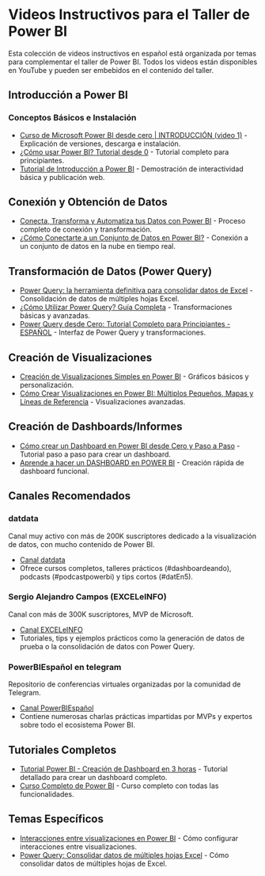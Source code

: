 # Videos Instructivos para el Taller de Power BI

Esta colección de videos instructivos en español está organizada por temas para complementar el taller de Power BI. Todos los videos están disponibles en YouTube y pueden ser embebidos en el contenido del taller.

## Introducción a Power BI

### Conceptos Básicos e Instalación

- [Curso de Microsoft Power BI desde cero | INTRODUCCIÓN (video 1)](https://www.youtube.com/watch?v=oQ4q2CSXP4M) - Explicación de versiones, descarga e instalación.
- [¿Cómo usar Power BI? Tutorial desde 0](https://www.youtube.com/watch?v=C8HatpMK9Hw) - Tutorial completo para principiantes.
- [Tutorial de Introducción a Power BI](https://www.youtube.com/watch?v=bKO1wa3UBfk) - Demostración de interactividad básica y publicación web.

## Conexión y Obtención de Datos

- [Conecta, Transforma y Automatiza tus Datos con Power BI](https://www.youtube.com/watch?v=ezc9ZVMxYwU) - Proceso completo de conexión y transformación.
- [¿Cómo Conectarte a un Conjunto de Datos en Power BI?](https://www.youtube.com/watch?v=2fiajqwzVSM) - Conexión a un conjunto de datos en la nube en tiempo real.

## Transformación de Datos (Power Query)

- [Power Query: la herramienta definitiva para consolidar datos de Excel](https://www.youtube.com/watch?v=JTSAnYHbPrc) - Consolidación de datos de múltiples hojas Excel.
- [¿Cómo Utilizar Power Query? Guía Completa](https://www.youtube.com/watch?v=sHck2uPqpcg) - Transformaciones básicas y avanzadas.
- [Power Query desde Cero: Tutorial Completo para Principiantes - ESPAÑOL](https://www.youtube.com/watch?v=f3nEZo4b-Yg) - Interfaz de Power Query y transformaciones.

## Creación de Visualizaciones

- [Creación de Visualizaciones Simples en Power BI](https://www.youtube.com/watch?v=8L2ArDp-IDI) - Gráficos básicos y personalización.
- [Cómo Crear Visualizaciones en Power BI: Múltiplos Pequeños, Mapas y Líneas de Referencia](https://www.youtube.com/watch?v=KygqLQeZuTc) - Visualizaciones avanzadas.

## Creación de Dashboards/Informes

- [Cómo crear un Dashboard en Power BI desde Cero y Paso a Paso](https://www.youtube.com/watch?v=ZY5uhdKllYk) - Tutorial paso a paso para crear un dashboard.
- [Aprende a hacer un DASHBOARD en POWER BI](https://www.youtube.com/watch?v=EARXUaMhqcE) - Creación rápida de dashboard funcional.

## Canales Recomendados

### datdata
Canal muy activo con más de 200K suscriptores dedicado a la visualización de datos, con mucho contenido de Power BI.
- [Canal datdata](https://www.youtube.com/c/datdata)
- Ofrece cursos completos, talleres prácticos (#dashboardeando), podcasts (#podcastpowerbi) y tips cortos (#datEn5).

### Sergio Alejandro Campos (EXCELeINFO)
Canal con más de 300K suscriptores, MVP de Microsoft.
- [Canal EXCELeINFO](https://www.youtube.com/channel/UCZHYfToa95Ybj3vPN9EPMAg)
- Tutoriales, tips y ejemplos prácticos como la generación de datos de prueba o la consolidación de datos con Power Query.

### PowerBIEspañol en telegram
Repositorio de conferencias virtuales organizadas por la comunidad de Telegram.
- [Canal PowerBIEspañol](https://www.youtube.com/channel/UCSK9waxG-zoj_GyfKLuTU4w)
- Contiene numerosas charlas prácticas impartidas por MVPs y expertos sobre todo el ecosistema Power BI.

## Tutoriales Completos

- [Tutorial Power BI - Creación de Dashboard en 3 horas](https://www.youtube.com/watch?v=hKe7bHPiSPU) - Tutorial detallado para crear un dashboard completo.
- [Curso Completo de Power BI](https://www.youtube.com/watch?v=sjrlIAQnD8M) - Curso completo con todas las funcionalidades.

## Temas Específicos

- [Interacciones entre visualizaciones en Power BI](https://www.youtube.com/watch?v=Qf6m-2YnEII) - Cómo configurar interacciones entre visualizaciones.
- [Power Query: Consolidar datos de múltiples hojas Excel](https://www.youtube.com/watch?v=JTSAnYHbPrc) - Cómo consolidar datos de múltiples hojas de Excel.
